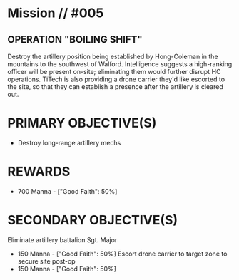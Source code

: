 # Mission // #005 
## OPERATION "BOILING SHIFT" 

Destroy the artillery position being established by Hong-Coleman in the mountains to the southwest of Walford. Intelligence suggests a high-ranking officer will be present on-site; eliminating them would further disrupt HC operations. TiTech is also providing a drone carrier they'd like escorted to the site, so that they can establish a presence after the artillery is cleared out.

# PRIMARY OBJECTIVE(S)
- Destroy long-range artillery mechs
# REWARDS
- 700 Manna - ["Good Faith": 50%]

# SECONDARY OBJECTIVE(S)
Eliminate artillery battalion Sgt. Major
- 150 Manna - ["Good Faith": 50%]
Escort drone carrier to target zone to secure site post-op
- 150 Manna - ["Good Faith": 50%]